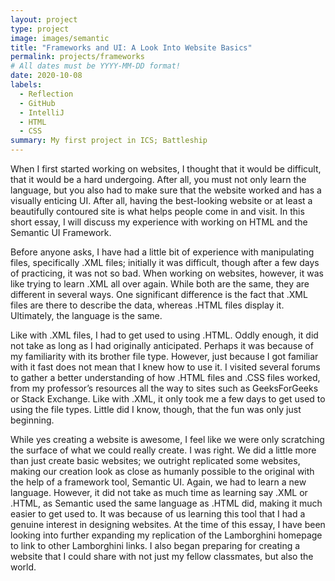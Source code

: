 ```yaml
---
layout: project
type: project
image: images/semantic
title: "Frameworks and UI: A Look Into Website Basics"
permalink: projects/frameworks
# All dates must be YYYY-MM-DD format!
date: 2020-10-08
labels:
  - Reflection
  - GitHub
  - IntelliJ
  - HTML
  - CSS
summary: My first project in ICS; Battleship
---
```


When I first started working on websites, I thought that it would be difficult, that it would be a hard undergoing. After all, you must not only learn the language, but you also had to make sure that the website worked and has a visually enticing UI. After all, having the best-looking website or at least a beautifully contoured site is what helps people come in and visit. In this short essay, I will discuss my experience with working on HTML and the Semantic UI Framework.

Before anyone asks, I have had a little bit of experience with manipulating files, specifically .XML files; initially it was difficult, though after a few days of practicing, it was not so bad. When working on websites, however, it was like trying to learn .XML all over again. While both are the same, they are different in several ways. One significant difference is the fact that .XML files are there to describe the data, whereas .HTML files display it. Ultimately, the language is the same.

Like with .XML files, I had to get used to using .HTML. Oddly enough, it did not take as long as I had originally anticipated. Perhaps it was because of my familiarity with its brother file type. However, just because I got familiar with it fast does not mean that I knew how to use it. I visited several forums to gather a better understanding of how .HTML files and .CSS files worked, from my professor’s resources all the way to sites such as GeeksForGeeks or Stack Exchange. Like with .XML, it only took me a few days to get used to using the file types. Little did I know, though, that the fun was only just beginning.

While yes creating a website is awesome, I feel like we were only scratching the surface of what we could really create. I was right. We did a little more than just create basic websites; we outright replicated some websites, making our creation look as close as humanly possible to the original with the help of a framework tool, Semantic UI. Again, we had to learn a new language. However, it did not take as much time as learning say .XML or .HTML, as Semantic used the same language as .HTML did, making it much easier to get used to. It was because of us learning this tool that I had a genuine interest in designing websites. At the time of this essay, I have been looking into further expanding my replication of the Lamborghini homepage to link to other Lamborghini links. I also began preparing for creating a website that I could share with not just my fellow classmates, but also the world.
